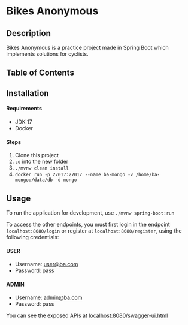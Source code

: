 # Bikes Anonymous

## Description

Bikes Anonymous is a practice project made in Spring Boot which implements solutions for cyclists.

## Table of Contents

## Installation

#### Requirements
- JDK 17
- Docker

#### Steps

1. Clone this project
2. `cd` into the new folder
3. `./mvnw clean install`
4. `docker run -p 27017:27017 --name ba-mongo -v /home/ba-mongo:/data/db -d mongo`

## Usage

To run the application for development, use `./mvnw spring-boot:run`

To access the other endpoints, you must first login in the endpoint `localhost:8080/login` or register at `localhost:8080/register`, using the following credentials:

#### USER
- Username: user@ba.com
- Password: pass

#### ADMIN
- Username: admin@ba.com
- Password: pass

You can see the exposed APIs at [localhost:8080/swagger-ui.html]()
